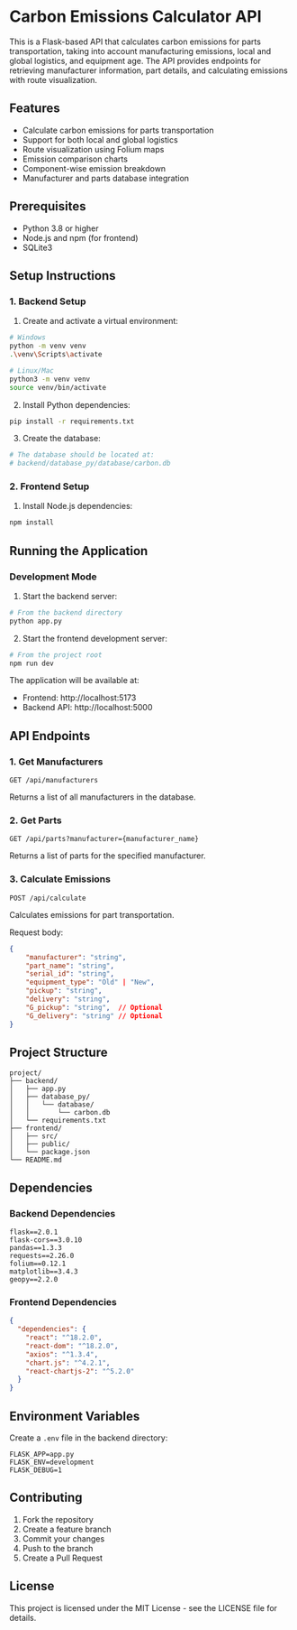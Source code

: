 # Carbon Emissions Calculator API

This is a Flask-based API that calculates carbon emissions for parts transportation, taking into account manufacturing emissions, local and global logistics, and equipment age. The API provides endpoints for retrieving manufacturer information, part details, and calculating emissions with route visualization.

## Features

- Calculate carbon emissions for parts transportation
- Support for both local and global logistics
- Route visualization using Folium maps
- Emission comparison charts
- Component-wise emission breakdown
- Manufacturer and parts database integration

## Prerequisites

- Python 3.8 or higher
- Node.js and npm (for frontend)
- SQLite3

## Setup Instructions

### 1. Backend Setup

1. Create and activate a virtual environment:
```bash
# Windows
python -m venv venv
.\venv\Scripts\activate

# Linux/Mac
python3 -m venv venv
source venv/bin/activate
```

2. Install Python dependencies:
```bash
pip install -r requirements.txt
```

3. Create the database:
```bash
# The database should be located at:
# backend/database_py/database/carbon.db
```

### 2. Frontend Setup

1. Install Node.js dependencies:
```bash
npm install
```

## Running the Application

### Development Mode

1. Start the backend server:
```bash
# From the backend directory
python app.py
```

2. Start the frontend development server:
```bash
# From the project root
npm run dev
```

The application will be available at:
- Frontend: http://localhost:5173
- Backend API: http://localhost:5000

## API Endpoints

### 1. Get Manufacturers
```http
GET /api/manufacturers
```
Returns a list of all manufacturers in the database.

### 2. Get Parts
```http
GET /api/parts?manufacturer={manufacturer_name}
```
Returns a list of parts for the specified manufacturer.

### 3. Calculate Emissions
```http
POST /api/calculate
```
Calculates emissions for part transportation.

Request body:
```json
{
    "manufacturer": "string",
    "part_name": "string",
    "serial_id": "string",
    "equipment_type": "Old" | "New",
    "pickup": "string",
    "delivery": "string",
    "G_pickup": "string",  // Optional
    "G_delivery": "string" // Optional
}
```

## Project Structure

```
project/
├── backend/
│   ├── app.py
│   ├── database_py/
│   │   └── database/
│   │       └── carbon.db
│   └── requirements.txt
├── frontend/
│   ├── src/
│   ├── public/
│   └── package.json
└── README.md
```

## Dependencies

### Backend Dependencies
```
flask==2.0.1
flask-cors==3.0.10
pandas==1.3.3
requests==2.26.0
folium==0.12.1
matplotlib==3.4.3
geopy==2.2.0
```

### Frontend Dependencies
```json
{
  "dependencies": {
    "react": "^18.2.0",
    "react-dom": "^18.2.0",
    "axios": "^1.3.4",
    "chart.js": "^4.2.1",
    "react-chartjs-2": "^5.2.0"
  }
}
```

## Environment Variables

Create a `.env` file in the backend directory:

```env
FLASK_APP=app.py
FLASK_ENV=development
FLASK_DEBUG=1
```

## Contributing

1. Fork the repository
2. Create a feature branch
3. Commit your changes
4. Push to the branch
5. Create a Pull Request

## License

This project is licensed under the MIT License - see the LICENSE file for details. 